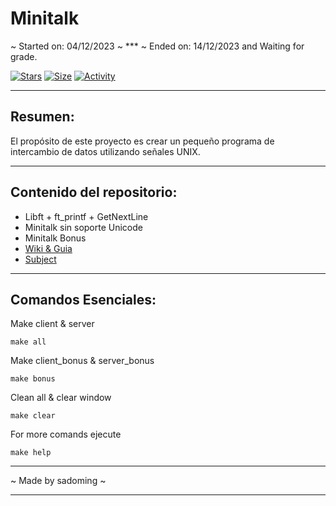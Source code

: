 # Minitalk

~ Started on: 04/12/2023 ~ *** ~ Ended on: 14/12/2023 and Waiting for grade.

 [![Stars](https://img.shields.io/github/stars/Sulig/Minitalk?color=ffff00&label=Stars&logo=Stars&style=?style=flat)](https://github.com/Sulig/Minitalk.git)
 [![Size](https://img.shields.io/github/repo-size/Sulig/minitalk?color=blue&label=Size&logo=Size&style=?style=flat)](https://github.com/Sulig/Minitalk.git)
 [![Activity](https://img.shields.io/github/last-commit/Sulig/minitalk?color=orange&label=Last%20Commit&style=flat)](https://github.com/Sulig/Minitalk.git)

***
## Resumen: 
El propósito de este proyecto es crear un pequeño programa de intercambio de
datos utilizando señales UNIX.

***
## Contenido del repositorio:
- Libft + ft_printf + GetNextLine
- Minitalk sin soporte Unicode
- Minitalk Bonus
- [Wiki & Guia](https://github.com/Sulig/Minitalk/wiki)
- [Subject](https://github.com/Sulig/Minitalk/blob/master/Minitalk.pdf)

***
## Comandos Esenciales:

Make client & server

    make all

Make client_bonus & server_bonus

    make bonus


Clean all & clear window

    make clear

For more comands ejecute

    make help

***
~ Made by sadoming ~ 
***
